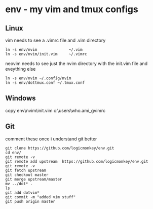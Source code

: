 # env - my vim and tmux configs

## Linux
vim needs to see a .vimrc file and .vim directory

```
ln -s env/nvim              ~/.vim
ln -s env/nvim/init.vim     ~/.vimrc
```

neovim needs to see just the nvim directory with the init.vim file and eveything else

```
ln -s env/nvim ~/.config/nvim
ln -s env/dottmux.conf ~/.tmux.conf
```

## Windows

copy env\nvim\init.vim c:\users\who.ami\_gvimrc

## Git
comment these once i understand git better

```
git clone https://github.com/logicmonkey/env.git
cd env/
git remote -v
git remote add upstream  https://github.com/logicmonkey/env.git
git remote -v
git fetch upstream
git checkout master
git merge upstream/master
mv ../dot* .
ls
git add dotvim*
git commit -m "added vim stuff"
git push origin master
```
